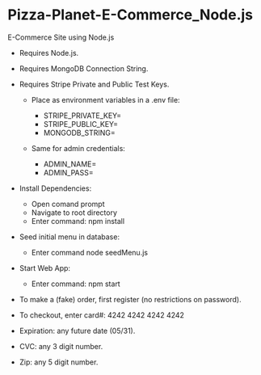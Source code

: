 # Pizza-Planet-E-Commerce_Node.js
E-Commerce Site using Node.js

* Requires Node.js.
* Requires MongoDB Connection String.
* Requires Stripe Private and Public Test Keys.
    * Place as environment variables in a .env file:
        * STRIPE_PRIVATE_KEY=<your-key>
        * STRIPE_PUBLIC_KEY=<your-key>
        * MONGODB_STRING=<your-connection-string>
    
    * Same for admin credentials:
        * ADMIN_NAME=<your-admin-username>
        * ADMIN_PASS=<your-admin-password>

* Install Dependencies:
    * Open comand prompt
    * Navigate to root directory
    * Enter command: npm install

* Seed initial menu in database:
    * Enter command node seedMenu.js

* Start Web App:
    * Enter command: npm start

* To make a (fake) order, first register (no restrictions on password).
* To checkout, enter card#: 4242 4242 4242 4242 
* Expiration: any future date (05/31).
* CVC: any 3 digit number.
* Zip: any 5 digit number.